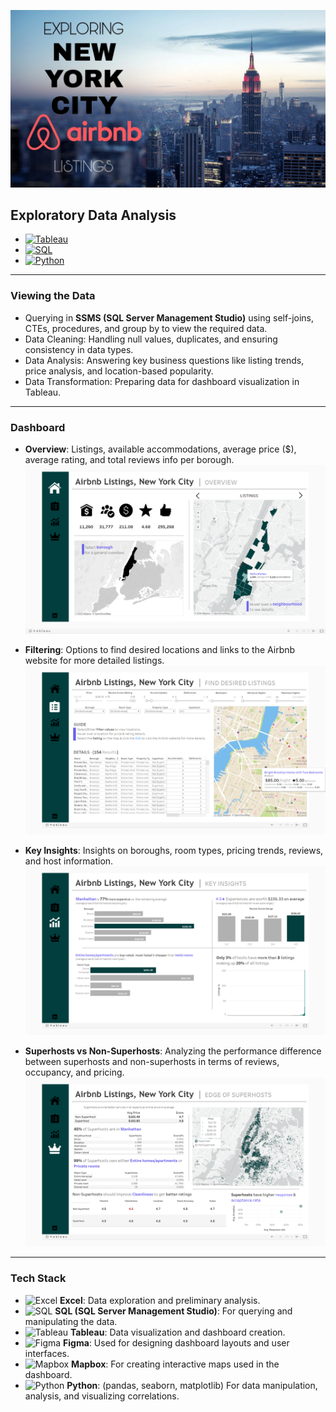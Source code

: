 ![](screenshots/nyc_airbnb.jpg)
<br/>

## Exploratory Data Analysis

- [![Tableau](https://upload.wikimedia.org/wikipedia/commons/thumb/4/4b/Tableau_Logo.png/20px-Tableau_Logo.png)](https://public.tableau.com/app/profile/sujay.bahumik/viz/AirbnbListingsNewYorkCity/Home#1)
- [![SQL](https://upload.wikimedia.org/wikipedia/commons/8/87/Sql_data_base_with_logo.png)](https://github.com/s1dewalker/Airbnb-listings-NYC/blob/main/SQLQuery_Airbnb_NewYork.sql)
- [![Python](https://upload.wikimedia.org/wikipedia/commons/c/c3/Python-logo-notext.svg)](https://github.com/s1dewalker/Airbnb-listings-NYC/blob/main/Airbnb%20correlation.ipynb)

---

### Viewing the Data
- Querying in **SSMS (SQL Server Management Studio)** using self-joins, CTEs, procedures, and group by to view the required data.
- Data Cleaning: Handling null values, duplicates, and ensuring consistency in data types.
- Data Analysis: Answering key business questions like listing trends, price analysis, and location-based popularity.
- Data Transformation: Preparing data for dashboard visualization in Tableau.

---

### Dashboard
- **Overview**: Listings, available accommodations, average price ($), average rating, and total reviews info per borough.
  ![](screenshots/Screenshot1.png)

- **Filtering**: Options to find desired locations and links to the Airbnb website for more detailed listings.
  ![](screenshots/Screenshot2.png)

- **Key Insights**: Insights on boroughs, room types, pricing trends, reviews, and host information.
  ![](screenshots/Screenshot3.png)

- **Superhosts vs Non-Superhosts**: Analyzing the performance difference between superhosts and non-superhosts in terms of reviews, occupancy, and pricing.
  ![](screenshots/Screenshot4.png)

---

### Tech Stack

- ![Excel](https://upload.wikimedia.org/wikipedia/commons/thumb/7/73/Microsoft_Excel_2013-2019_logo.svg/20px-Microsoft_Excel_2013-2019_logo.svg.png) **Excel**: Data exploration and preliminary analysis.
- ![SQL](https://upload.wikimedia.org/wikipedia/commons/8/87/Sql_data_base_with_logo.png) **SQL (SQL Server Management Studio)**: For querying and manipulating the data.
- ![Tableau](https://upload.wikimedia.org/wikipedia/commons/thumb/4/4b/Tableau_Logo.png/20px-Tableau_Logo.png) **Tableau**: Data visualization and dashboard creation.
- ![Figma](https://upload.wikimedia.org/wikipedia/commons/thumb/3/33/Figma-logo.svg/20px-Figma-logo.svg.png) **Figma**: Used for designing dashboard layouts and user interfaces.
- ![Mapbox](https://upload.wikimedia.org/wikipedia/commons/thumb/e/e9/Mapbox_logo_2019.svg/20px-Mapbox_logo_2019.svg.png) **Mapbox**: For creating interactive maps used in the dashboard.
- ![Python](https://upload.wikimedia.org/wikipedia/commons/c/c3/Python-logo-notext.svg) **Python**: (pandas, seaborn, matplotlib) For data manipulation, analysis, and visualizing correlations.
